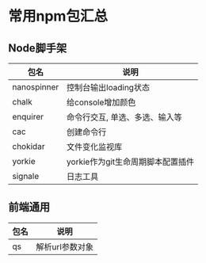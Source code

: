 # 常用npm包汇总


## Node脚手架

|包名|说明|
|---|---|
|nanospinner|控制台输出loading状态|
|chalk|给console增加颜色|
|enquirer|命令行交互, 单选、多选、输入等|
|cac|创建命令行|
|chokidar|文件变化监视库|
|yorkie|yorkie作为git生命周期脚本配置插件|
|signale|日志工具|


## 前端通用
|包名|说明|
|---|---|
|qs|解析url参数对象|